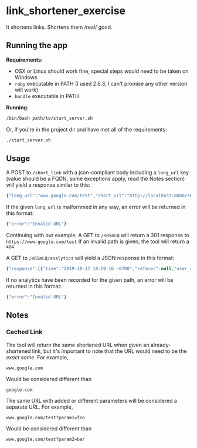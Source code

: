 # link_shortener_exercise
It shortens links. Shortens them /real/ good.


## Running the app
**Requirements:**
- OSX or Linux should work fine, special steps would need to be taken on Windows
- `ruby` executable in PATH (I used 2.6.3, I can't promise any other version will work)
- `bundle` executable in PATH

**Running:**
```bash
/bin/bash path/to/start_server.sh
```
Or, if you're in the project dir and have met all of the requirements:
```bash
./start_server.sh
```


## Usage
A POST to `/short_link` with a json-compliant body including a `long_url` key (value should be a  FQDN, some exceptions apply, read the Notes section) will yield a response similar to this:
```js
{"long_url":"www.google.com/test","short_url":"http://localhost:8080/sR5mLQ"}
```
If the given `long_url` is malfornmed in any way, an error will be returned in this format:
```js
{"error":"Invalid URL"}
```

Continuing with our example,
A GET to `/sR5mLQ` will return a 301 response to `https://www.google.com/test`
If an invalid path is given, the tool will return a `404`

A GET to `/sR5mLQ/analytics` will yield a JSON response in this format:
```js
{"response":[{"time":"2019-10-17 18:19:16 -0700","referer":null,"user_agent":"curl/7.54.0"},{"time":"2019-10-17 18:19:17 -0700","referer":null,"user_agent":"curl/7.54.0"},{"time":"2019-10-17 18:19:19 -0700","referer":null,"user_agent":"curl/7.54.0"}]}
```

If no analytics have been recorded for the given path, an error will be returned in this format:
```js
{"error":"Invalid URL"}
```


## Notes
### Cached Link
The tool will return the same shortened URL when given an already-shortened link, but it's important to note that the URL would need to be the _exact same_. 
For example,
```
www.google.com
```
Would be considered different than
```
google.com
```

The same URL with added or different parameters will be considered a separate URL.
For example,
```
www.google.com/test?param1=foo
```
Would be considered different than
```
www.google.com/test?param2=bar
```
